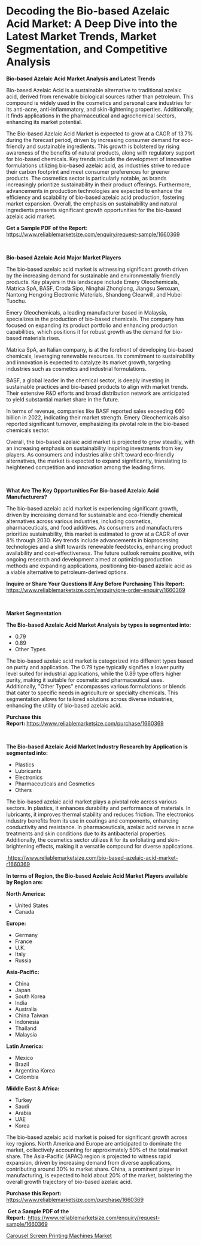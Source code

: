 <p><h1>Decoding the Bio-based Azelaic Acid Market: A Deep Dive into the Latest Market Trends, Market Segmentation, and Competitive Analysis</h1></p><p><strong>Bio-based Azelaic Acid Market Analysis and Latest Trends</strong></p>
<p><p>Bio-based Azelaic Acid is a sustainable alternative to traditional azelaic acid, derived from renewable biological sources rather than petroleum. This compound is widely used in the cosmetics and personal care industries for its anti-acne, anti-inflammatory, and skin-lightening properties. Additionally, it finds applications in the pharmaceutical and agrochemical sectors, enhancing its market potential.</p><p>The Bio-based Azelaic Acid Market is expected to grow at a CAGR of 13.7% during the forecast period, driven by increasing consumer demand for eco-friendly and sustainable ingredients. This growth is bolstered by rising awareness of the benefits of natural products, along with regulatory support for bio-based chemicals. Key trends include the development of innovative formulations utilizing bio-based azelaic acid, as industries strive to reduce their carbon footprint and meet consumer preferences for greener products. The cosmetics sector is particularly notable, as brands increasingly prioritize sustainability in their product offerings. Furthermore, advancements in production technologies are expected to enhance the efficiency and scalability of bio-based azelaic acid production, fostering market expansion. Overall, the emphasis on sustainability and natural ingredients presents significant growth opportunities for the bio-based azelaic acid market.</p></p>
<p><strong>Get a Sample PDF of the Report:&nbsp;</strong> <a href="https://www.reliablemarketsize.com/enquiry/request-sample/1660369?utm_campaign=3112&utm_medium=2&utm_source=Github&utm_content=ia&utm_term=29032025&utm_id=bio-based-azelaic-acid">https://www.reliablemarketsize.com/enquiry/request-sample/1660369</a></p>
<p>&nbsp;</p>
<p><strong>Bio-based Azelaic Acid Major Market Players</strong></p>
<p><p>The bio-based azelaic acid market is witnessing significant growth driven by the increasing demand for sustainable and environmentally friendly products. Key players in this landscape include Emery Oleochemicals, Matrica SpA, BASF, Croda Sipo, Ninghai Zhonglong, Jiangsu Senxuan, Nantong Hengxing Electronic Materials, Shandong Clearwill, and Hubei Tuochu.</p><p>Emery Oleochemicals, a leading manufacturer based in Malaysia, specializes in the production of bio-based chemicals. The company has focused on expanding its product portfolio and enhancing production capabilities, which positions it for robust growth as the demand for bio-based materials rises. </p><p>Matrica SpA, an Italian company, is at the forefront of developing bio-based chemicals, leveraging renewable resources. Its commitment to sustainability and innovation is expected to catalyze its market growth, targeting industries such as cosmetics and industrial formulations.</p><p>BASF, a global leader in the chemical sector, is deeply investing in sustainable practices and bio-based products to align with market trends. Their extensive R&D efforts and broad distribution network are anticipated to yield substantial market share in the future.</p><p>In terms of revenue, companies like BASF reported sales exceeding €60 billion in 2022, indicating their market strength. Emery Oleochemicals also reported significant turnover, emphasizing its pivotal role in the bio-based chemicals sector.</p><p>Overall, the bio-based azelaic acid market is projected to grow steadily, with an increasing emphasis on sustainability inspiring investments from key players. As consumers and industries alike shift toward eco-friendly alternatives, the market is expected to expand significantly, translating to heightened competition and innovation among the leading firms.</p></p>
<p>&nbsp;</p>
<p><strong>What Are The Key Opportunities For Bio-based Azelaic Acid Manufacturers?</strong></p>
<p><p>The bio-based azelaic acid market is experiencing significant growth, driven by increasing demand for sustainable and eco-friendly chemical alternatives across various industries, including cosmetics, pharmaceuticals, and food additives. As consumers and manufacturers prioritize sustainability, this market is estimated to grow at a CAGR of over 8% through 2030. Key trends include advancements in bioprocessing technologies and a shift towards renewable feedstocks, enhancing product availability and cost-effectiveness. The future outlook remains positive, with ongoing research and development aimed at optimizing production methods and expanding applications, positioning bio-based azelaic acid as a viable alternative to petroleum-derived options.</p></p>
<p><strong>Inquire or Share Your Questions If Any Before Purchasing This Report:</strong> <a href="https://www.reliablemarketsize.com/enquiry/pre-order-enquiry/1660369?utm_campaign=3112&utm_medium=2&utm_source=Github&utm_content=ia&utm_term=29032025&utm_id=bio-based-azelaic-acid">https://www.reliablemarketsize.com/enquiry/pre-order-enquiry/1660369</a></p>
<p>&nbsp;</p>
<p><strong>Market Segmentation</strong></p>
<p><strong>The Bio-based Azelaic Acid Market Analysis by types is segmented into:</strong></p>
<p><ul><li>0.79</li><li>0.89</li><li>Other Types</li></ul></p>
<p><p>The bio-based azelaic acid market is categorized into different types based on purity and application. The 0.79 type typically signifies a lower purity level suited for industrial applications, while the 0.89 type offers higher purity, making it suitable for cosmetic and pharmaceutical uses. Additionally, "Other Types" encompasses various formulations or blends that cater to specific needs in agriculture or specialty chemicals. This segmentation allows for tailored solutions across diverse industries, enhancing the utility of bio-based azelaic acid.</p></p>
<p><strong>Purchase this Report:&nbsp;</strong><a href="https://www.reliablemarketsize.com/purchase/1660369?utm_campaign=3112&utm_medium=2&utm_source=Github&utm_content=ia&utm_term=29032025&utm_id=bio-based-azelaic-acid">https://www.reliablemarketsize.com/purchase/1660369</a></p>
<p>&nbsp;</p>
<p><strong>The Bio-based Azelaic Acid Market Industry Research by Application is segmented into:</strong></p>
<p><ul><li>Plastics</li><li>Lubricants</li><li>Electronics</li><li>Pharmaceuticals and Cosmetics</li><li>Others</li></ul></p>
<p><p>The bio-based azelaic acid market plays a pivotal role across various sectors. In plastics, it enhances durability and performance of materials. In lubricants, it improves thermal stability and reduces friction. The electronics industry benefits from its use in coatings and components, enhancing conductivity and resistance. In pharmaceuticals, azelaic acid serves in acne treatments and skin conditions due to its antibacterial properties. Additionally, the cosmetics sector utilizes it for its exfoliating and skin-brightening effects, making it a versatile compound for diverse applications.</p></p>
<p><a href="https://www.reliablemarketsize.com/bio-based-azelaic-acid-market-r1660369?utm_campaign=3112&utm_medium=2&utm_source=Github&utm_content=ia&utm_term=29032025&utm_id=bio-based-azelaic-acid">&nbsp;https://www.reliablemarketsize.com/bio-based-azelaic-acid-market-r1660369</a></p>
<p><strong>In terms of Region, the Bio-based Azelaic Acid Market Players available by Region are:</strong></p>
<p>
    <p> <strong> North America: </strong>
        <ul>
            <li>United States</li>
            <li>Canada</li>
        </ul>
        </p> 
    <p> <strong> Europe: </strong>
        <ul>
            <li>Germany</li>
            <li>France</li>
            <li>U.K.</li>
            <li>Italy</li>
            <li>Russia</li>
        </ul>
        </p> 
    <p> <strong> Asia-Pacific: </strong>
        <ul>
            <li>China</li>
            <li>Japan</li>
            <li>South Korea</li>
            <li>India</li>
            <li>Australia</li>
            <li>China Taiwan</li>
            <li>Indonesia</li>
            <li>Thailand</li>
            <li>Malaysia</li>
        </ul>
        </p> 
    <p> <strong> Latin America: </strong>
        <ul>
            <li>Mexico</li>
            <li>Brazil</li>
            <li>Argentina Korea</li>
            <li>Colombia</li>
        </ul>
        </p> 
    <p> <strong> Middle East & Africa: </strong>
        <ul>
            <li>Turkey</li>
            <li>Saudi</li>
            <li>Arabia</li>
            <li>UAE</li>
            <li>Korea</li>
        </ul>
    </p>
    </p>
<p><p>The bio-based azelaic acid market is poised for significant growth across key regions. North America and Europe are anticipated to dominate the market, collectively accounting for approximately 50% of the total market share. The Asia-Pacific (APAC) region is projected to witness rapid expansion, driven by increasing demand from diverse applications, contributing around 30% to market share. China, a prominent player in manufacturing, is expected to hold about 20% of the market, bolstering the overall growth trajectory of bio-based azelaic acid.</p></p>
<p><strong>Purchase this Report: </strong><a href="https://www.reliablemarketsize.com/purchase/1660369?utm_campaign=3112&utm_medium=2&utm_source=Github&utm_content=ia&utm_term=29032025&utm_id=bio-based-azelaic-acid">https://www.reliablemarketsize.com/purchase/1660369</a></p>
<p>&nbsp;<strong>Get a Sample PDF of the Report:&nbsp;&nbsp;</strong><a href="https://www.reliablemarketsize.com/enquiry/request-sample/1660369?utm_campaign=3112&utm_medium=2&utm_source=Github&utm_content=ia&utm_term=29032025&utm_id=bio-based-azelaic-acid">https://www.reliablemarketsize.com/enquiry/request-sample/1660369</a></p>
<p><strong></strong></p>
<p><p><a href="https://github.com/awalinfucci/Market-Research-Report-List-1/blob/main/carousel-screen-printing-machines-market.md?utm_campaign=3112&utm_medium=2&utm_source=Github&utm_content=ia&utm_term=29032025&utm_id=bio-based-azelaic-acid">Carousel Screen Printing Machines Market</a></p></p>